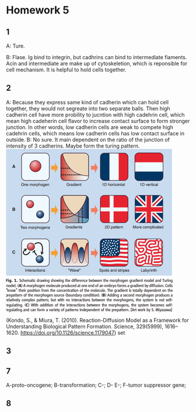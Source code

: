 # Homework 5

## 1
A: Ture.

B: Flase. Ig bind to integrin, but cadhrins can bind to intermediate fiaments.
Acin and intermediate are make up of cytoskeletion, which is reponsible for cell
mechanism. It is helpful to hold cells together.

## 2
A: Because they express same kind of cadherin which can hold cell together, they
 would not segreate into two separate balls. Then high cadherin cell have more
 probility to jucntion with high cadehrin cell, which mean high cadeherin cell
 flavor to increase contact surface to form stronger junction. In other words,
 low cadherin cells are weak to compete high cadehrin cells, which means low
 cadherin cells has low contact surface in outside.
B: No sure. It main dependent on the ratio of the junction of intensity of 3
   cadherins. Maybe form the turing pattern.
![](5.2_Turingpattern.png)
(Kondo, S., & Miura, T. (2010). Reaction-Diffusion Model as a Framework for
Understanding Biological Pattern Formation. Science, 329(5999), 1616–1620.
https://doi.org/10.1126/science.1179047)
set

## 3

## 7
A-proto-oncogene;
B-transformation;
C-;
D-
E-;
F-tumor suppressor gene;
## 8

